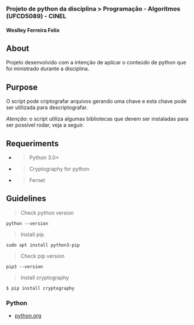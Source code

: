 ### Projeto de python da disciplina > Programação - Algoritmos (UFCD5089) - CINEL
#### Weslley Ferreira Felix

## About

Projeto desenvolvido com a intenção de aplicar o conteúdo de python que foi ministrado durante a disciplina.

## Purpose 

O script pode criptografar arquivos gerando uma chave e esta chave pode ser utilizada para descriptografar. 

*Atenção*: o script utiliza algumas bibliotecas que devem ser instaladas para ser possível rodar, veja a seguir.

## Requeriments

- > Python 3.0+
- > Cryptography for python
- > Fernet

## Guidelines

> Check python version

``` 
python --version
```


> Install pip

```
sudo apt install python3-pip
```

> Check pip version


```
pip3 --version
```

> Install cryptography

```
$ pip install cryptography
```

### Python

- [python.org](https://www.python.org/)

